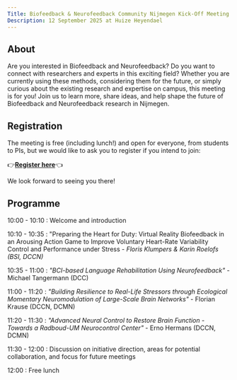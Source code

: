 ```yaml
---
Title: Biofeedback & Neurofeedback Community Nijmegen Kick-Off Meeting
Description: 12 September 2025 at Huize Heyendael
---
```


## About
Are you interested in Biofeedback and Neurofeedback? Do you want to connect with researchers and experts in this exciting field?
Whether you are currently using these methods, considering them for the future, or simply curious about the
existing research and expertise on campus, this meeting is for you! Join us to learn more, share ideas, and help
shape the future of Biofeedback and Neurofeedback research in Nijmegen.

## Registration
The meeting is free (including lunch!) and open for everyone, from students to PIs, but we would like to ask you to register if you intend to join:

👉**[Register here](https://eur01.safelinks.protection.outlook.com/?url=https%3A%2F%2Fforms.gle%2FsNeWrzRXWj8fD1XQ7&data=05%7C02%7Cflorian.krause%40donders.ru.nl%7Cf4cd84a74d0a4b82be3308dde61ddf90%7C084578d9400d4a5aa7c7e76ca47af400%7C1%7C0%7C638919738474049858%7CUnknown%7CTWFpbGZsb3d8eyJFbXB0eU1hcGkiOnRydWUsIlYiOiIwLjAuMDAwMCIsIlAiOiJXaW4zMiIsIkFOIjoiTWFpbCIsIldUIjoyfQ%3D%3D%7C0%7C%7C%7C&sdata=AyIZTz5ROYrWTV6Iw1wp8DoRM95%2BdVxapRJ83yBCryc%3D&reserved=0)**👈

We look forward to seeing you there!

## Programme

10:00 - 10:10
:   Welcome and introduction

10:10 - 10:35
:   "Preparing the Heart for Duty: Virtual Reality Biofeedback in an Arousing Action Game to Improve Voluntary Heart-Rate Variability Control and Performance under Stress - _Floris Klumpers & Karin Roelofs (BSI, DCCN)_

10:35 - 11:00
:   _"BCI-based Language Rehabilitation Using Neurofeedback"_ - Michael Tangermann (DCC)

11:00 - 11:20
:   _"Building Resilience to Real-Life Stressors through Ecological Momentary Neuromodulation of Large-Scale Brain Networks"_ - Florian Krause (DCCN, DCMN)

11:20 - 11:30
:   _"Advanced Neural Control to Restore Brain Function - Towards a Radboud-UM Neurocontrol Center"_ - Erno Hermans (DCCN, DCMN)

11:30 - 12:00
:   Discussion on initiative direction, areas for potential collaboration, and focus for future meetings

12:00
:   Free lunch
